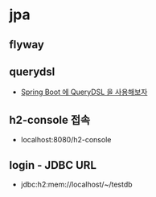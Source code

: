 # jpa

## flyway

## querydsl
- [Spring Boot 에 QueryDSL 을 사용해보자](https://tecoble.techcourse.co.kr/post/2021-08-08-basic-querydsl/)

## h2-console 접속
- localhost:8080/h2-console

## login - JDBC URL
- jdbc:h2:mem://localhost/~/testdb
